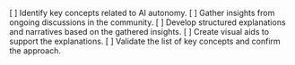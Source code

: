[ ] Identify key concepts related to AI autonomy.
[ ] Gather insights from ongoing discussions in the community.
[ ] Develop structured explanations and narratives based on the gathered insights.
[ ] Create visual aids to support the explanations.
[ ] Validate the list of key concepts and confirm the approach.